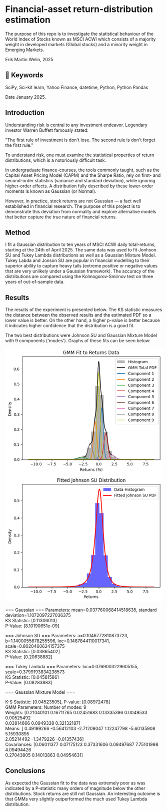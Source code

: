 # Financial-asset return-distribution estimation

The purpose of this repo is to investigate the statistical behaviour of the World Index of Stocks known as MSCI ACWI which
consists of a majority weight in developed markets (Global stocks) and a minority weight in Emerging Markets. 

Erik Martin Welin, 2025

## 🔑 Keywords 

SciPy, Sci-kit learn, Yahoo Finance, datetime, Python, Python Pandas

Date January 2025.

## Introduction

Understanding risk is central to any investment endeavor. Legendary investor Warren Buffett famously stated:

"The first rule of investment is don't lose. The second rule is don't forget the first rule."

To understand risk, one must examine the statistical properties of return distributions, which is a notoriously difficult task.

In undergraduate finance-courses, the tools commonly taught, such as the Capital Asset Pricing Model (CAPM) and the Sharpe Ratio, rely on first- and second-order statistics (variance and standard deviation), while ignoring higher-order effects. A distribution fully described by these lower-order moments is known as Gaussian (or Normal).

However, in practice, stock returns are not Gaussian — a fact well established in financial research.
The purpose of this project is to demonstrate this deviation from normality and explore alternative models that better capture the true nature of financial returns.

## Method

I fit a Gaussian distribution to ten years of MSCI ACWI daily total-returns, starting at the 24th of April 2025. The same data was used to fit Jonhson SU and Tukey Lambda distributions as well as a Gaussian Mixture Model. Tukey Labda and Jonson SU are popular in financial modelling to their superior ability to capture heavy tails (extreme positive or negative values that are very unlikely under a Gaussian framework). The accuracy of the distributions are compared using the Kolmogorov-Smirnov test on three years of out-of-sample data.


## Results 

The results of the experiment is presented below. The KS statistic measures the distance between the observed results and the estimated PDF so a lower value is better.
On the other hand, a higher p-value is better because it indicates higher confidence that the distribution is a good fit.

The two best distributions were Johnson SU and Gaussian Mixture Model with 9 components ('modes'). Graphs of these fits can be seen below:

![Fitted GMM distribution](images/GMM.png)
![Fitted Johnson SU distribution](images/johnsonsu.png)

=== Gaussian ===
Parameters: mean=0.037760068414518635, standard deviation=1.1072097227036375  
KS Statistic: [0.11306013]  
P-Value: [8.10190651e-09]

=== Johnson SU ===
Parameters: a=0.1046772810873723, b=1.1400055678255596, loc=0.1487844110017341, scale=0.8020460624157375  
KS Statistic: [0.03865402]  
P-Value: [0.20638882]

=== Tukey Lambda ===
Parameters: loc=0.0769003229605155, scale=0.3799193834238573  
KS Statistic: [0.04581586]  
P-Value: [0.08283883]  

=== Gaussian Mixture Model ===

K-S Statistic: [0.04523505], P-value: [0.08972478]  
GMM Parameters: Number of modes: 9  
Weights: [0.21040101 0.16711765 0.02451683 0.13335396 0.0049533  0.00525492  
 0.03814666 0.0949338  0.32132187]  
Means: [ 0.49199266 -0.56412103 -2.71209047  1.12247798 -5.60135908  5.15930895  
  2.05214492 -1.3479226  -0.01357436]  
Covariances: [0.06011377 0.07175123 0.37331606 0.09497687 7.75101998 4.09494426  
 0.27043805 0.14013863 0.04954631]


## Conclusions

As expected the Gaussian fit to the data was extremely poor as was indicated by a P-statistic many orders of magnitude below the other distributions. Stock returns are still not Gaussian.
An interesting outcome is that GMMs very slightly outperformed the much used Tukey Lambda distribution.


